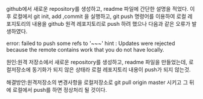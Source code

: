 github에서 새로운 repository를 생성하고, readme 파일에 간단한 설명을 적었다. 이후 로컬에서 git init, add ,commit 을 실행하고, git push
명령어를 이용하여 로컬 레포지토리의 내용을 github 원격 레포지토리로 push 하려 했으나 다음과 같은 오류가 발생하였다.

error: failed to push some refs to '~~~'
hint : Updates were rejected because the remote contains work that you do not have locally.

원인:원격 저장소에서 새로운 repository를 생성하고, readme 파일을 만들었는데, 로컬저장소에 동기화가 되지 않은 상태라 로컬 레포지토리 내용이 push가 되지 않는것.

해결방안:원격저장소의 변경사항을 로컬저장소로 git pull origin master 시키고 그 뒤에 로컬에서 push를 하면 정상처리 될 것이다.
